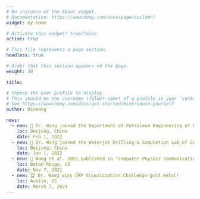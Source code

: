 ```yaml
---
# An instance of the About widget.
# Documentation: https://wowchemy.com/docs/page-builder/
widget: my-home

# Activate this widget? true/false
active: true

# This file represents a page section.
headless: true

# Order that this section appears on the page.
weight: 30

title:

# Choose the user profile to display
# This should be the username (folder name) of a profile in your `content/authors/` folder.
# See https://wowchemy.com/docs/get-started/#introduce-yourself
author: BinWang

news:
  - new: 📰 Dr. Wang joined the Department of Petroleum Engineering of China University of Petroleum-Beijing.
    loc: Beijing, China
    date: Feb 1, 2022
  - new: 📰 Dr. Wang joined the Waterjet Drilling & Completion Lab of CUPB.
    loc: Beijing, China
    date: Jan 1, 2022
  - new: 📰 Wang et al. 2021 published in "Computer Physics Communications" on GPU accelerated particle tracking algorihtm!
    loc: Baton Rouge, US
    date: Nov 7, 2021
  - new: 🏆 Dr. Wang wins DRP Visualization Challenge gold metal!
    loc: Austin, US
    date: March 7, 2021
---
```



